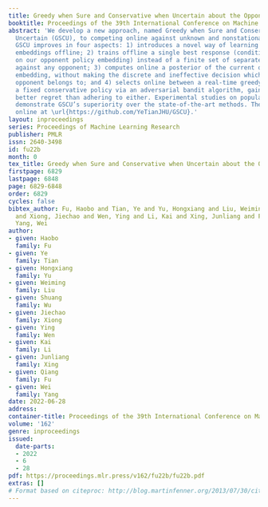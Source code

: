 ```yaml
---
title: Greedy when Sure and Conservative when Uncertain about the Opponents
booktitle: Proceedings of the 39th International Conference on Machine Learning
abstract: 'We develop a new approach, named Greedy when Sure and Conservative when
  Uncertain (GSCU), to competing online against unknown and nonstationary opponents.
  GSCU improves in four aspects: 1) introduces a novel way of learning opponent policy
  embeddings offline; 2) trains offline a single best response (conditional additionally
  on our opponent policy embedding) instead of a finite set of separate best responses
  against any opponent; 3) computes online a posterior of the current opponent policy
  embedding, without making the discrete and ineffective decision which type the current
  opponent belongs to; and 4) selects online between a real-time greedy policy and
  a fixed conservative policy via an adversarial bandit algorithm, gaining a theoretically
  better regret than adhering to either. Experimental studies on popular benchmarks
  demonstrate GSCU’s superiority over the state-of-the-art methods. The code is available
  online at \url{https://github.com/YeTianJHU/GSCU}.'
layout: inproceedings
series: Proceedings of Machine Learning Research
publisher: PMLR
issn: 2640-3498
id: fu22b
month: 0
tex_title: Greedy when Sure and Conservative when Uncertain about the Opponents
firstpage: 6829
lastpage: 6848
page: 6829-6848
order: 6829
cycles: false
bibtex_author: Fu, Haobo and Tian, Ye and Yu, Hongxiang and Liu, Weiming and Wu, Shuang
  and Xiong, Jiechao and Wen, Ying and Li, Kai and Xing, Junliang and Fu, Qiang and
  Yang, Wei
author:
- given: Haobo
  family: Fu
- given: Ye
  family: Tian
- given: Hongxiang
  family: Yu
- given: Weiming
  family: Liu
- given: Shuang
  family: Wu
- given: Jiechao
  family: Xiong
- given: Ying
  family: Wen
- given: Kai
  family: Li
- given: Junliang
  family: Xing
- given: Qiang
  family: Fu
- given: Wei
  family: Yang
date: 2022-06-28
address:
container-title: Proceedings of the 39th International Conference on Machine Learning
volume: '162'
genre: inproceedings
issued:
  date-parts:
  - 2022
  - 6
  - 28
pdf: https://proceedings.mlr.press/v162/fu22b/fu22b.pdf
extras: []
# Format based on citeproc: http://blog.martinfenner.org/2013/07/30/citeproc-yaml-for-bibliographies/
---
```

